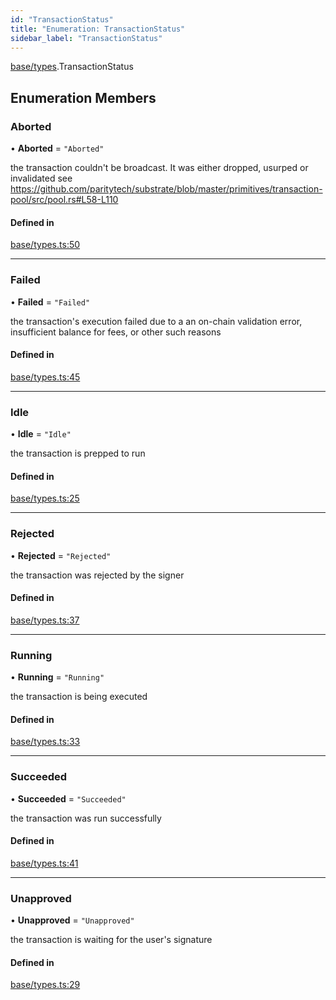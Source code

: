 ```yaml
---
id: "TransactionStatus"
title: "Enumeration: TransactionStatus"
sidebar_label: "TransactionStatus"
---
```


[base/types](../../../../modules/Base/Types/Types.md).TransactionStatus

## Enumeration Members

### Aborted

• **Aborted** = ``"Aborted"``

the transaction couldn't be broadcast. It was either dropped, usurped or invalidated
see https://github.com/paritytech/substrate/blob/master/primitives/transaction-pool/src/pool.rs#L58-L110

#### Defined in

[base/types.ts:50](https://github.com/PolymeshAssociation/polymesh-sdk/blob/88db4a911/src/base/types.ts#L50)

___

### Failed

• **Failed** = ``"Failed"``

the transaction's execution failed due to a an on-chain validation error, insufficient balance for fees, or other such reasons

#### Defined in

[base/types.ts:45](https://github.com/PolymeshAssociation/polymesh-sdk/blob/88db4a911/src/base/types.ts#L45)

___

### Idle

• **Idle** = ``"Idle"``

the transaction is prepped to run

#### Defined in

[base/types.ts:25](https://github.com/PolymeshAssociation/polymesh-sdk/blob/88db4a911/src/base/types.ts#L25)

___

### Rejected

• **Rejected** = ``"Rejected"``

the transaction was rejected by the signer

#### Defined in

[base/types.ts:37](https://github.com/PolymeshAssociation/polymesh-sdk/blob/88db4a911/src/base/types.ts#L37)

___

### Running

• **Running** = ``"Running"``

the transaction is being executed

#### Defined in

[base/types.ts:33](https://github.com/PolymeshAssociation/polymesh-sdk/blob/88db4a911/src/base/types.ts#L33)

___

### Succeeded

• **Succeeded** = ``"Succeeded"``

the transaction was run successfully

#### Defined in

[base/types.ts:41](https://github.com/PolymeshAssociation/polymesh-sdk/blob/88db4a911/src/base/types.ts#L41)

___

### Unapproved

• **Unapproved** = ``"Unapproved"``

the transaction is waiting for the user's signature

#### Defined in

[base/types.ts:29](https://github.com/PolymeshAssociation/polymesh-sdk/blob/88db4a911/src/base/types.ts#L29)
